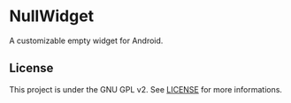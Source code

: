 NullWidget
==========

A customizable empty widget for Android.

License
-------

This project is under the GNU GPL v2. See [LICENSE](https://github.com/Marneus68/NullWidget/blob/master/LICENS) for more informations.


